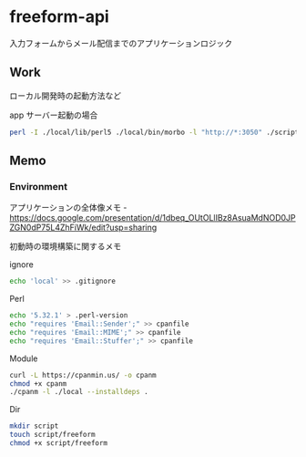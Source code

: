 # freeform-api

入力フォームからメール配信までのアプリケーションロジック

## Work

ローカル開発時の起動方法など

app サーバー起動の場合

```zsh
perl -I ./local/lib/perl5 ./local/bin/morbo -l "http://*:3050" ./script/freeform.cgi
```

## Memo

### Environment

アプリケーションの全体像メモ - <https://docs.google.com/presentation/d/1dbeq_OUtOLlIBz8AsuaMdNOD0JPZGN0dP75L4ZhFiWk/edit?usp=sharing>

初動時の環境構築に関するメモ

ignore

```zsh
echo 'local' >> .gitignore
```

Perl

```zsh
echo '5.32.1' > .perl-version
echo "requires 'Email::Sender';" >> cpanfile
echo "requires 'Email::MIME';" >> cpanfile
echo "requires 'Email::Stuffer';" >> cpanfile
```

Module

```zsh
curl -L https://cpanmin.us/ -o cpanm
chmod +x cpanm
./cpanm -l ./local --installdeps .
```

Dir

```zsh
mkdir script
touch script/freeform
chmod +x script/freeform
```
